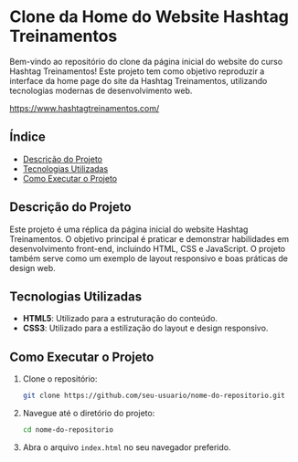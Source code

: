 # Clone da Home do Website Hashtag Treinamentos

Bem-vindo ao repositório do clone da página inicial do website do curso Hashtag Treinamentos! Este projeto tem como objetivo reproduzir a interface da home page do site da Hashtag Treinamentos, utilizando tecnologias modernas de desenvolvimento web.

https://www.hashtagtreinamentos.com/

## Índice

- [Descrição do Projeto](#descrição-do-projeto)
- [Tecnologias Utilizadas](#tecnologias-utilizadas)
- [Como Executar o Projeto](#como-executar-o-projeto)

## Descrição do Projeto

Este projeto é uma réplica da página inicial do website Hashtag Treinamentos. O objetivo principal é praticar e demonstrar habilidades em desenvolvimento front-end, incluindo HTML, CSS e JavaScript. O projeto também serve como um exemplo de layout responsivo e boas práticas de design web.

## Tecnologias Utilizadas

- **HTML5**: Utilizado para a estruturação do conteúdo.
- **CSS3**: Utilizado para a estilização do layout e design responsivo.

## Como Executar o Projeto

1. Clone o repositório:

   ```bash
   git clone https://github.com/seu-usuario/nome-do-repositorio.git
   ```

2. Navegue até o diretório do projeto:

   ```bash
   cd nome-do-repositorio
   ```

3. Abra o arquivo `index.html` no seu navegador preferido.
